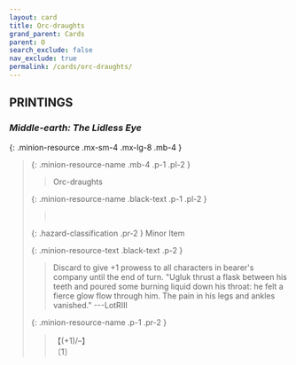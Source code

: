 ```yaml
---
layout: card
title: Orc-draughts
grand_parent: Cards
parent: O
search_exclude: false
nav_exclude: true
permalink: /cards/orc-draughts/
---
```


## PRINTINGS


### _Middle-earth: The Lidless Eye_

{: .minion-resource .mx-sm-4 .mx-lg-8 .mb-4 }
> {: .minion-resource-name .mb-4 .p-1 .pl-2 }
> > <div class="hazard-mp"></div>
> > <div class="card-name">Orc-draughts</div>
>
> {: .minion-resource-name .black-text .p-1 .pl-2 }
> > &nbsp;
>
> {: .hazard-classification .pr-2 }
> Minor Item
>
> {: .minion-resource-text .black-text .p-2 }
> > Discard to give +1 prowess to all characters in bearer's company until the end of turn.  "Ugluk thrust a flask between his teeth and poured some burning liquid down his throat: he felt a fierce glow flow through him. The pain in his legs and ankles vanished." ---LotRIII 
> 
> {: .minion-resource-name .p-1 .pr-2 }
> > <div class="card-shield">【(+1)/&ndash;】</div>
> > <div class="card-corruption-white">〔1〕</div>

